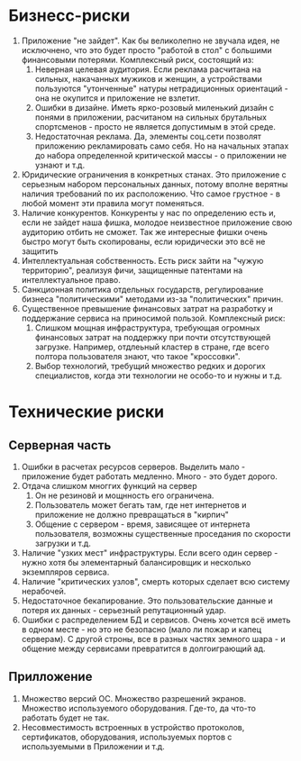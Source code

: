 # Бизнесс-риски
1. Приложение "не зайдет". Как бы великолепно не звучала идея, не исключнено, что это будет просто "работой в стол" с большими финансовыми потерями. Комплексный риск, состоящий из:
    1. Неверная целевая аудитория. Если реклама расчитана на сильных, накачанных мужиков и женщин, а устройствами пользуются "утонченные" натуры нетрадиционных ориентаций - она не окупится и приложение не взлетит. 
    2. Ошибки в дизайне. Иметь ярко-розовый миленький дизайн с понями в приложении, расчитаном на сильных брутальных спортсменов - просто не является допустимым в этой среде.
    3. Недостаточная реклама. Да, элементы соц.сети позволят приложению рекламировать само себя. Но на начальных этапах до набора определенной критической массы - о приложении не узнают и т.д.
2. Юридические ограничения в конкретных станах. Это приложение с серьезным набором персональных данных, потому вполне верятны наличия требований по их расположению. Что самое грустное - в любой момент эти правила могут поменяться.
3. Наличие конкурентов. Конкуренты у нас по определению есть и, если не зайдет наша фишка, молодое неизвестное приложение свою аудиторию отбить не сможет. Так же интересные фишки очень быстро могут быть скопированы, если юридически это всё не защитить
4. Интеллектуальная собственность. Есть риск зайти на "чужую территорию", реализуя фичи, защищенные патентами на интеллектуальное право.
5. Санкционная политика отдельных государств, регулирование бизнеса "политическими" методами из-за "политических" причин. 
6. Существенное превышение финансовых затрат на разработку и поддержание сервиса на приносимой пользой. Комплексный риск:
    1. Слишком мощная инфраструктура, требующая огромных финансовых затрат на поддержку при почти отсутствующей загрузке. Например, отдлеьный кластер в стране, где всего полтора пользователя знают, что такое "кроссовки".
    2. Выбор технологий, требущий множество редких и дорогих специалистов, когда эти технологии не особо-то и нужны и т.д.

# Технические риски
## Серверная часть
1. Ошибки в расчетах ресурсов серверов. Выделить мало - приложение будет работать медленно. Много - это будет дорого.
2. Отдача слишком многгих функций на сервер
    1. Он не резиновй и мощнность его ограничена.
    2. Пользователь может бегать там, где нет интернетов и приложение не должно превращаться в "кирпич"
    3. Общение с сервером - время, зависящее от интернета пользователя, возможны существенные проседания по скорости загрузки и т.д.
3. Наличие "узких мест" инфраструктуры. Если всего один сервер - нужно хотя бы элементарный балансировщик и несколько экземпляров сервиса.
4. Наличие "критических узлов", смерть которых сделает всю систему нерабочей.
5. Недостаточное бекапирование. Это пользовательские данные и потеря их данных - серьезный репутационный удар.
6. Ошибки с распределением БД и сервисов. Очень хочется всё иметь в одном месте - но это не безопасно (мало ли пожар и капец серверам). С другой строны, все в разных частях земного шара - и общение между сервисами превратится в долгоиграющий ад.

## Прилложение
1. Множество версий ОС. Множество разрешений экранов. Множество используемого оборудования. Где-то, да что-то работать будет не так. 
2. Несовместимость встроенных в устройство протоколов, сертификатов, оборудования, используемых портов с используемыми в Приложении и т.д.